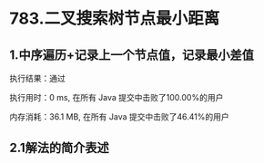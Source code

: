 <!--
 * @Descripttion: 
 * @version: 
 * @Author: 32353
 * @Date: 2021-04-13 20:38:27
 * @LastEditors: 32353
 * @LastEditTime: 2021-04-13 20:38:29
-->

# 783.二叉搜索树节点最小距离

## 1.中序遍历+记录上一个节点值，记录最小差值

执行结果：通过

执行用时：0 ms, 在所有 Java 提交中击败了100.00%的用户

内存消耗：36.1 MB, 在所有 Java 提交中击败了46.41%的用户

## 2.1解法的简介表述
